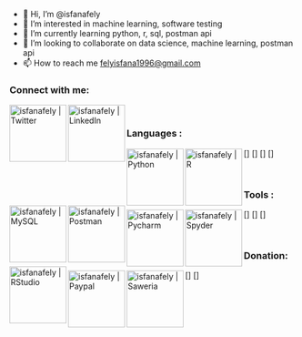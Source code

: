 - 👋 Hi, I’m @isfanafely
- 👀 I’m interested in machine learning, software testing
- 🌱 I’m currently learning python, r, sql, postman api
- 💞️ I’m looking to collaborate on data science, machine learning, postman api
- 📫 How to reach me felyisfana1996@gmail.com

### Connect with me:

[<img align="left" alt="isfanafely | Twitter" width="100x" src="https://img.shields.io/badge/Twitter-1DA1F2?style=for-the-badge&logo=twitter&logoColor=white" />][twitter]
[<img align="left" alt="isfanafely | LinkedIn" width="100px" src="https://img.shields.io/badge/LinkedIn-0077B5?style=for-the-badge&logo=linkedin&logoColor=white" />][linkedin]

<br />

### Languages :

[<img align="left" alt="isfanafely | Python" width="100x" src="https://img.shields.io/badge/python-3670A0?style=for-the-badge&logo=python&logoColor=ffdd54" />]
[<img align="left" alt="isfanafely | R" width="100px" src="https://img.shields.io/badge/r-%23276DC3.svg?style=for-the-badge&logo=r&logoColor=white" />]
[<img align="left" alt="isfanafely | MySQL" width="100px" src="https://img.shields.io/badge/mysql-%2300f.svg?style=for-the-badge&logo=mysql&logoColor=white" />]
[<img align="left" alt="isfanafely | Postman" width="100px" src="https://img.shields.io/badge/Postman-FF6C37?style=for-the-badge&logo=postman&logoColor=white" />]

<br />

### Tools :

[<img align="left" alt="isfanafely | Pycharm" width="100px" src="https://img.shields.io/badge/PyCharm-000000.svg?&style=for-the-badge&logo=PyCharm&logoColor=white" />]
[<img align="left" alt="isfanafely | Spyder" width="100px" src="https://img.shields.io/badge/Spyder-838485?style=for-the-badge&logo=spyder%20ide&logoColor=maroon" />]
[<img align="left" alt="isfanafely | RStudio" width="100px" src="https://img.shields.io/badge/RStudio-75AADB?style=for-the-badge&logo=RStudio&logoColor=white" />]

<br />

### Donation:

[<img align="left" alt="isfanafely | Paypal" width="100px" src="https://img.shields.io/badge/PayPal-00457C?style=for-the-badge&logo=paypal&logoColor=white" />]
[<img align="left" alt="isfanafely | Saweria" width="100px" src="https://img.shields.io/badge/PayPal-00457C?style=for-the-badge&logo=paypal&logoColor=white" />]

[twitter]: https://twitter.com/isfanafely
[linkedin]: https://linkedin.com/in/isfanafely
